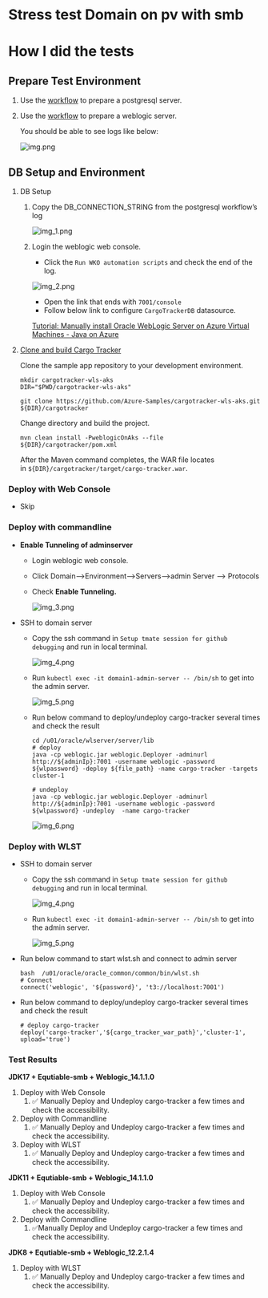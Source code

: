 # Stress test Domain on pv with smb

# How I did the tests

## Prepare Test Environment

1. Use the [workflow](https://github.com/backwind1233/AzureJavaEEWorkflows/blob/main/.github/workflows/postgresql-provision.yaml) to prepare a postgresql server.
2. Use the [workflow](https://github.com/backwind1233/AzureJavaEEWorkflows/blob/main/.github/workflows/Java17-oracal-wko-automation-storage.yaml) to prepare a weblogic server.

   You should be able to see logs like below:

   ![img.png](./img.png)


## DB Setup and Environment

1. DB Setup
    1. Copy the DB_CONNECTION_STRING from the postgresql workflow’s log

       ![img_1.png](./img_1.png)

    2. Login the weblogic web console.
        - Click the `Run WKO automation scripts` and check the end of the log.

       ![img_2.png](./img_2.png)

        - Open the link that ends with `7001/console`
        - Follow below link to configure `CargoTrackerDB` datasource.

       [Tutorial: Manually install Oracle WebLogic Server on Azure Virtual Machines - Java on Azure](https://learn.microsoft.com/en-us/azure/developer/java/migration/migrate-weblogic-to-azure-vm-manually?tabs=oracle-linux#configure-the-database-connection-for-the-wls-cluster)


2. [Clone and build Cargo Tracker](https://github.com/Azure-Samples/cargotracker-wls-aks#clone-and-build-cargo-tracker)

   Clone the sample app repository to your development environment.

    ```
    mkdir cargotracker-wls-aks
    DIR="$PWD/cargotracker-wls-aks"
    
    git clone https://github.com/Azure-Samples/cargotracker-wls-aks.git ${DIR}/cargotracker
    ```

   Change directory and build the project.

    ```
    mvn clean install -PweblogicOnAks --file ${DIR}/cargotracker/pom.xml
    ```

   After the Maven command completes, the WAR file locates in `${DIR}/cargotracker/target/cargo-tracker.war`.


### Deploy with Web Console
- Skip

### Deploy with commandline

- **Enable Tunneling of adminserver**
    - Login weblogic web console.
    - Click Domain—>Environment—>Servers—>admin Server —> Protocols
    - Check **Enable Tunneling.**

      ![img_3.png](./img_3.png)

- SSH to domain server
    - Copy the ssh command in `Setup tmate session for github debugging` and run in local terminal.

      ![img_4.png](./img_4.png)

    - Run `kubectl exec -it domain1-admin-server -- /bin/sh` to get into the admin server.

      ![img_5.png](./img_5.png)

    - Run below command to deploy/undeploy cargo-tracker several times and check the result

        ```shell
        cd /u01/oracle/wlserver/server/lib
        # deploy
        java -cp weblogic.jar weblogic.Deployer -adminurl http://${adminIp}:7001 -username weblogic -password ${wlpassword} -deploy ${file_path} -name cargo-tracker -targets cluster-1
        
        # undeploy
        java -cp weblogic.jar weblogic.Deployer -adminurl http://${adminIp}:7001 -username weblogic -password ${wlpassword} -undeploy  -name cargo-tracker
        
        ```

      ![img_6.png](./img_6.png)

### Deploy with WLST
- SSH to domain server
    - Copy the ssh command in `Setup tmate session for github debugging` and run in local terminal.

      ![img_4.png](./img_4.png)

    - Run `kubectl exec -it domain1-admin-server -- /bin/sh` to get into the admin server.

      ![img_5.png](./img_5.png)
    
- Run below command to start wlst.sh and connect to admin server
    ```shell
    bash  /u01/oracle/oracle_common/common/bin/wlst.sh
    # Connect
    connect('weblogic', '${password}', 't3://localhost:7001')
    ```

- Run below command to deploy/undeploy cargo-tracker several times and check the result
    ```shell
    # deploy cargo-tracker
    deploy('cargo-tracker','${cargo_tracker_war_path}','cluster-1', upload='true')
    
    ```



### Test Results

**JDK17 + Equtiable-smb + Weblogic_14.1.1.0**

1. Deploy with Web Console
    1. ✅ Manually Deploy and Undeploy cargo-tracker a few times and check the accessibility.
2. Deploy with Commandline
    1. ✅ Manually Deploy and Undeploy cargo-tracker a few times and check the accessibility.
3. Deploy with WLST
    1. ✅ Manually Deploy and Undeploy cargo-tracker a few times and check the accessibility.

**JDK11 + Equtiable-smb + Weblogic_14.1.1.0**

1. Deploy with Web Console
    1. ✅ Manually Deploy and Undeploy cargo-tracker a few times and check the accessibility.
2. Deploy with Commandline
    1. ✅Manually Deploy and Undeploy cargo-tracker a few times and check the accessibility.

**JDK8 + Equtiable-smb + Weblogic_12.2.1.4**

1. Deploy with WLST  
    1. ✅ Manually Deploy and Undeploy cargo-tracker a few times and check the accessibility.
